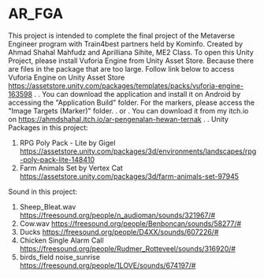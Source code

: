# AR_FGA

This project is intended to complete the final project of the Metaverse Engineer program with Train4best partners held by Kominfo. Created by Ahmad Shahal Mahfudz and Aprilliana Sihite, ME2 Class.
To open this Unity Project, please install Vuforia Engine from Unity Asset Store. Because there are files in the package that are too large. Follow link below to access Vuforia Engine on Unity Asset Store
https://assetstore.unity.com/packages/templates/packs/vuforia-engine-163598
.
.
You can download the application and install it on Android by accessing the "Application Build" folder. 
For the markers, please access the "Image Targets (Marker)" folder.
.
or
.
You can download it from my itch.io on 
https://ahmdshahal.itch.io/ar-pengenalan-hewan-ternak
.
.
Unity Packages in this project:
1. RPG Poly Pack - Lite by Gigel
https://assetstore.unity.com/packages/3d/environments/landscapes/rpg-poly-pack-lite-148410
2. Farm Animals Set by Vertex Cat
https://assetstore.unity.com/packages/3d/farm-animals-set-97945

Sound in this project:
1. Sheep_Bleat.wav
https://freesound.org/people/n_audioman/sounds/321967/#
2. Cow.wav
https://freesound.org/people/Benboncan/sounds/58277/#
3. Ducks​​​
https://freesound.org/people/D4XX/sounds/607226/#
4. Chicken Single Alarm Call
https://freesound.org/people/Rudmer_Rotteveel/sounds/316920/#
5. birds_field noise_sunrise
https://freesound.org/people/1LOVE/sounds/674197/#

